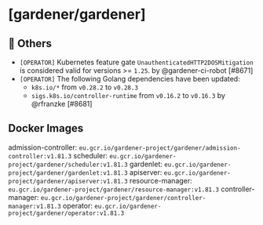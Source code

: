 # [gardener/gardener]

## 🏃 Others

- `[OPERATOR]` Kubernetes feature gate `UnauthenticatedHTTP2DOSMitigation` is considered valid for versions >= `1.25`. by @gardener-ci-robot [#8671]
- `[OPERATOR]` The following Golang dependencies have been updated:  
  - `k8s.io/*` from `v0.28.2` to `v0.28.3`  
  - `sigs.k8s.io/controller-runtime` from `v0.16.2` to `v0.16.3` by @rfranzke [#8681]

## Docker Images
admission-controller: `eu.gcr.io/gardener-project/gardener/admission-controller:v1.81.3`
scheduler: `eu.gcr.io/gardener-project/gardener/scheduler:v1.81.3`
gardenlet: `eu.gcr.io/gardener-project/gardener/gardenlet:v1.81.3`
apiserver: `eu.gcr.io/gardener-project/gardener/apiserver:v1.81.3`
resource-manager: `eu.gcr.io/gardener-project/gardener/resource-manager:v1.81.3`
controller-manager: `eu.gcr.io/gardener-project/gardener/controller-manager:v1.81.3`
operator: `eu.gcr.io/gardener-project/gardener/operator:v1.81.3`
